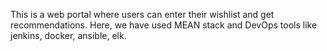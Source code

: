 This is a web portal where users can enter their wishlist and get recommendations.
Here, we have used MEAN stack and DevOps tools like jenkins, docker, ansible, elk.
